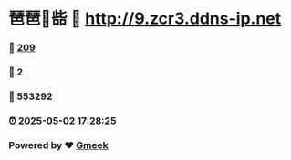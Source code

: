 # 琶琶🔭啙 :link: http://9.zcr3.ddns-ip.net 
### :page_facing_up: [209](http://9.zcr3.ddns-ip.net/tag.html) 
### :speech_balloon: 2 
### :hibiscus: 553292 
### :alarm_clock: 2025-05-02 17:28:25 
### Powered by :heart: [Gmeek](https://github.com/Meekdai/Gmeek)
